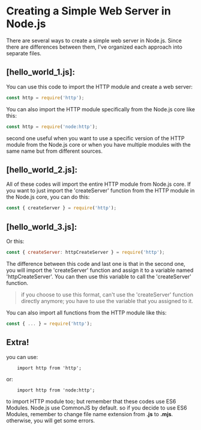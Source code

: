 # Creating a Simple Web Server in Node.js

There are several ways to create a simple web server in Node.js. Since there are differences between them, I've organized each approach into separate files.

## [hello_world_1.js]:

You can use this code to import the HTTP module and create a web server:

```javascript
const http = require('http');
```
You can also import the HTTP module specifically from the Node.js core like this:

```javascript
const http = require('node:http');
```
second one useful when you want to use a specific version of the HTTP module from the Node.js core or when you have multiple modules with the same name but from different sources.


## [hello_world_2.js]:
All of these codes will import the entire HTTP module from Node.js core. If you want to just import the 'createServer' function from the HTTP module in the Node.js core, you can do this:

```javascript
const { createServer } = require('http');
```

## [hello_world_3.js]:
Or this:

```javascript
const { createServer: httpCreateServer } = require('http');
```
The difference between this code and last one is that in the second one, you will import the 'createServer' function and assign it to a variable named 'httpCreateServer'. You can then use this variable to call the 'createServer' function.

> if you choose to use this format, can't use the 'createServer' function directly anymore; you have to use the variable that you assigned to it.

You can also import all functions from the HTTP module like this:

```javascript
const { ... } = require('http');
```

## Extra!
you can use:

```MJS
    import http from 'http';
```
or:
```MJS
    import http from 'node:http';
```

to import HTTP module too; but remember that these codes use ES6 Modules. Node.js use CommonJS by default.
so if you decide to use ES6 Modules, remember to change file name extension from <b>.js</b> to <b>.mjs</b>.
otherwise, you will get some errors.
